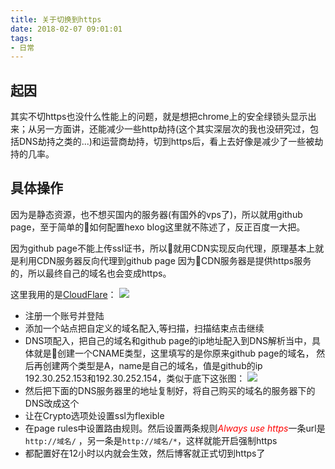 ```yaml
---
title: 关于切换到https
date: 2018-02-07 09:01:01
tags:
- 日常
---
```


## 起因

其实不切https也没什么性能上的问题，就是想把chrome上的安全绿锁头显示出来；从另一方面讲，还能减少一些http劫持(这个其实深层次的我也没研究过，包括DNS劫持之类的...)和运营商劫持，切到https后，看上去好像是减少了一些被劫持的几率。
<!--more-->
## 具体操作

因为是静态资源，也不想买国内的服务器(有国外的vps了)，所以就用github page，至于简单的如何配置hexo blog这里就不陈述了，反正百度一大把。

因为github page不能上传ssl证书，所以就用CDN实现反向代理，原理基本上就是利用CDN服务器反向代理到github page 因为CDN服务器是提供https服务的，所以最终自己的域名也会变成https。

这里我用的是<a href="https://www.cloudflare.com/">CloudFlare</a>：
![](http://owgraa3f3.bkt.clouddn.com/18-2-7/72109306.jpg)

- 注册一个账号并登陆
- 添加一个站点把自定义的域名配入,等扫描，扫描结束点击继续
- DNS项配入，把自己的域名和github page的ip地址配入到DNS解析当中，具体就是创建一个CNAME类型，这里填写的是你原来github page的域名， 然后再创建两个类型是A，name是自己的域名，值是github的ip 192.30.252.153和192.30.252.154，类似于底下这张图：
![](http://owgraa3f3.bkt.clouddn.com/18-2-7/42228843.jpg)
- 然后把下面的DNS服务器里的地址复制好，将自己购买的域名的服务器下的DNS改成这个
- 让在Crypto选项处设置ssl为flexible
- 在page rules中设置路由规则。然后设置两条规则<em style="color: red;">Always use https</em>一条url是`http://域名/` ，另一条是`http://域名/*`，这样就能开启强制https
- 都配置好在12小时以内就会生效，然后博客就正式切到https了